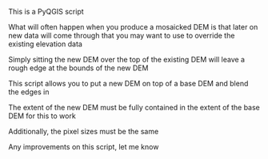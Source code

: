 This is a PyQGIS script

What will often happen when you produce a mosaicked DEM is that later on new data will come through that you may want to use to override the existing elevation data

Simply sitting the new DEM over the top of the existing DEM will leave a rough edge at the bounds of the new DEM

This script allows you to put a new DEM on top of a base DEM and blend the edges in

The extent of the new DEM must be fully contained in the extent of the base DEM for this to work

Additionally, the pixel sizes must be the same

Any improvements on this script, let me know
